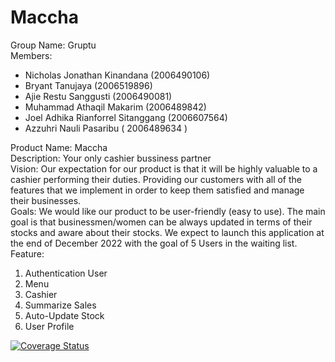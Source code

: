 # Maccha
Group Name: Gruptu
</br>
Members:
- Nicholas Jonathan Kinandana (2006490106)
- Bryant Tanujaya (2006519896)
- Ajie Restu Sanggusti (2006490081)
- Muhammad Athaqil Makarim (2006489842)
- Joel Adhika Rianforrel Sitanggang (2006607564)
- Azzuhri Nauli Pasaribu ( 2006489634 )

Product Name: Maccha
</br>
Description: Your only cashier bussiness partner
</br>
Vision: Our expectation for our product is that it will be highly valuable to a cashier performing their duties. Providing our customers with all of the features that we implement in order to keep them satisfied and manage their businesses.
</br>
Goals: We would like our product to be user-friendly (easy to use). The main goal is that businessmen/women can be always updated in terms of their stocks and aware about their stocks. We expect to launch this application at the end of December 2022 with the goal of  5 Users in the waiting list.
</br>
Feature:
</br>
1. Authentication User
2. Menu
3. Cashier
4. Summarize Sales
5. Auto-Update Stock
6. User Profile


[![Coverage Status](https://coveralls.io/repos/github/azzuhripasaribu/Maccha/badge.svg?branch=main)](https://coveralls.io/github/azzuhripasaribu/Maccha?branch=main)
